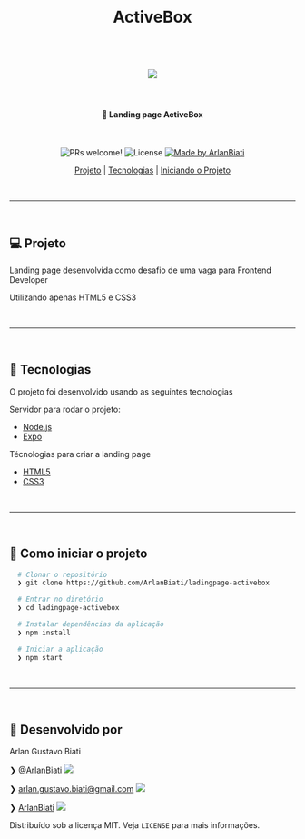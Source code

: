 <p>&nbsp;&nbsp;</p>

<h1 align="center">
	ActiveBox
</h1>

<p>&nbsp;&nbsp;</p>


<h1 align="center"> 
	<img src="https://user-images.githubusercontent.com/43690080/97035126-44b70c00-153c-11eb-823e-df732d08a804.gif" />
</h1>

<p>&nbsp;&nbsp;</p>


<h4 align="center"> 
	🚀 Landing page ActiveBox
</h4>

<p>&nbsp;&nbsp;</p>


<p align="center">
  <img src="https://img.shields.io/static/v1?label=PRs&message=welcome&color=24292E&labelColor=000000" alt="PRs welcome!" />

  <img alt="License" src="https://img.shields.io/static/v1?label=license&message=MIT&color=24292E&labelColor=000000">

  <a href="https://www.linkedin.com/in/arlan-biati/">
    <img alt="Made by ArlanBiati" src="https://img.shields.io/static/v1?label=Made%20by&message=Arlan Biati&color=24292E&labelColor=000000">
  </a>
<p>

<center>

  [Projeto](#-projeto) |
  [Tecnologias](#-tecnologias) |
  [Iniciando o Projeto](#-como-iniciar-o-projeto)

</center>

<p>&nbsp;&nbsp;</p>

---
<p>&nbsp;&nbsp;</p>

## 💻 Projeto

Landing page desenvolvida como desafio de uma vaga para Frontend Developer

Utilizando apenas HTML5 e CSS3

<p>&nbsp;&nbsp;</p>

---
<p>&nbsp;&nbsp;</p>

## 🚀 Tecnologias

O projeto foi desenvolvido usando as seguintes tecnologias

Servidor para rodar o projeto:

- [Node.js](https://nodejs.org/en/) 
- [Expo](https://expo.io/)

Técnologias para criar a landing page

- [HTML5](https://developer.mozilla.org/pt-BR/docs/Web/HTML/HTML5)
- [CSS3](https://developer.mozilla.org/pt-BR/docs/Web/CSS)

<p>&nbsp;&nbsp;</p>

---
<p>&nbsp;&nbsp;</p>

## 📂 Como iniciar o projeto

```zsh
  # Clonar o repositório
  ❯ git clone https://github.com/ArlanBiati/ladingpage-activebox

  # Entrar no diretório
  ❯ cd ladingpage-activebox

  # Instalar dependências da aplicação
  ❯ npm install

  # Iniciar a aplicação
  ❯ npm start

```

<p>&nbsp;&nbsp;</p>

---

<p>&nbsp;&nbsp;</p>

## 📝 Desenvolvido por

Arlan Gustavo Biati

❯ [@ArlanBiati](https://www.linkedin.com/in/arlan-biati-2b3512115/) <img src="https://user-images.githubusercontent.com/43690080/84064413-f0e6c480-a998-11ea-8d87-fa7e45653884.png">

❯ arlan.gustavo.biati@gmail.com  <img src="https://user-images.githubusercontent.com/43690080/84064502-1542a100-a999-11ea-8085-b751f54ea57a.png">

❯ [ArlanBiati](https://github.com/ArlanBiati/) <img src="https://user-images.githubusercontent.com/43690080/84064412-f04e2e00-a998-11ea-859c-50c4c05df79b.png">

Distribuído sob a licença MIT. Veja `LICENSE` para mais informações.
